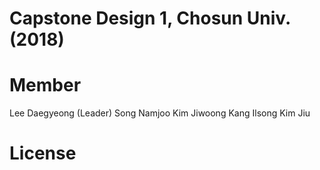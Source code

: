 # Capstone Design 1, Chosun Univ. (2018)

# Member
Lee Daegyeong (Leader)
Song Namjoo
Kim Jiwoong
Kang Ilsong
Kim Jiu

# License
